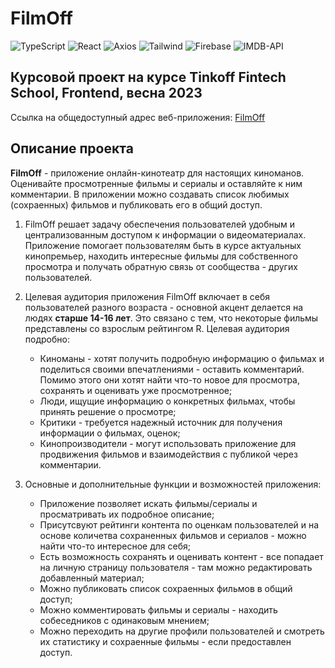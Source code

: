 # FilmOff

![TypeScript](https://img.shields.io/badge/-TypeScript-090909?style=for-the-badge&logo=typescript&logoColor=3178C6)
![React](https://img.shields.io/badge/-React-090909?style=for-the-badge&logo=react&logoColor=47C5FB)
![Axios](https://img.shields.io/badge/-Axios-090909?style=for-the-badge&logo=axios&logoColor=671DDF)
![Tailwind](https://img.shields.io/badge/-Tailwind-090909?style=for-the-badge&logo=tailwindcss&logoColor=47C5FB)
![Firebase](https://img.shields.io/badge/-Firebase-090909?style=for-the-badge&logo=firebase&logoColor=#FFCB2E)
![IMDB-API](https://img.shields.io/badge/-IMDB--API-090909?style=for-the-badge&logo=IMDB&logoColor=E2B616)


## Курсовой проект на курсе Tinkoff Fintech School, Frontend, весна 2023

Ссылка на общедоступный адрес веб-приложения: [FilmOff](https://coursework-timhok0217-17.vercel.app/ "Добро пожаловать!")


## Описание проекта
<b>FilmOff</b> - приложение онлайн-кинотеатр для настоящих киноманов. Оценивайте просмотренные фильмы и сериалы и оставляйте к ним комментарии. В приложении можно создавать список любимых (сохраенных) фильмов и публиковать его в общий доступ.


1. FilmOff решает задачу обеспечения пользователей удобным и централизованным доступом к информации о видеоматериалах. Приложение помогает пользователям быть в курсе актуальных кинопремьер, находить интересные фильмы для собственного просмотра и получать обратную связь от сообщества - других пользователей.
2. Целевая аудитория приложения FilmOff включает в себя пользователей разного возраста - основной акцент делается на людях  <b>старше 14-16 лет</b>. Это связано с тем, что некоторые фильмы представлены со взрослым рейтингом R.
    Целевая аудитория подробно:
   -    Киноманы - хотят получить подробную информацию о фильмах и поделиться своими впечатлениями - оставить комментарий. Помимо этого они хотят найти что-то новое для просмотра, сохранять и оценивать уже просмотренное;
   -    Люди, ищущие информацию о конкретных фильмах, чтобы принять решение о просмотре;
   -    Критики - требуется надежный источник для получения информации о фильмах, оценок;
   -    Кинопроизводители - могут использовать приложение для продвижения фильмов и взаимодействия с публикой через комментарии.

3. Основные и дополнительные функции и возможностей приложения:
   
   -    Приложение позволяет искать фильмы/сериалы и просматривать их подробное описание;
   -    Присутсвуют рейтинги контента по оценкам пользователей и на основе количетва сохраненных фильмов и сериалов - можно найти что-то интересное для себя;
   -    Есть возможность сохранять и оценивать контент - все попадает на личную страницу пользователя - там можно редактировать добавленный материал;
   -    Можно публиковать список сохраенных фильмов в общий доступ;
   -    Можно комментировать фильмы и сериалы - находить собеседников с одинаковым мнением;
   -    Можно переходить на другие профили пользователей и смотреть их статистику и сохраенные фильмы - если предоставлен доступ. 
